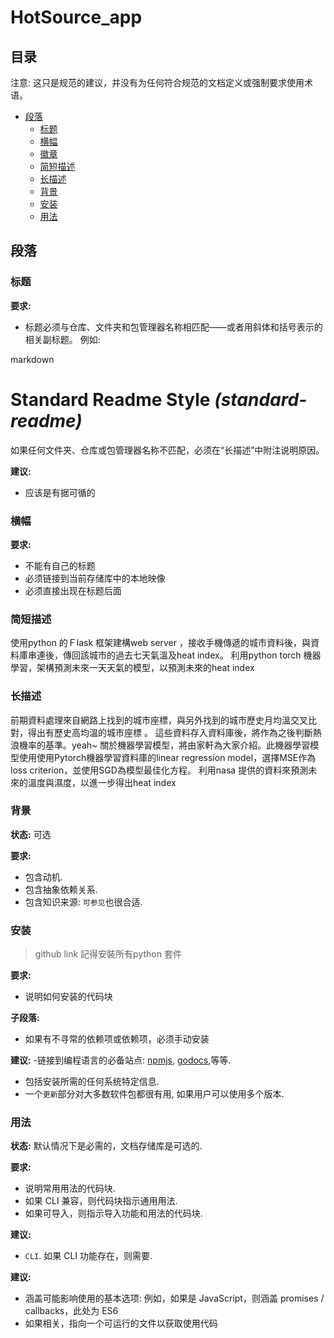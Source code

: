 # HotSource_app



## 目录

注意: 这只是规范的建议，并没有为任何符合规范的文档定义或强制要求使用术语。

- [段落](#段落)
  - [标题](#标题)
  - [横幅](#横幅)
  - [徽章](#徽章)
  - [简短描述](#简短描述)
  - [长描述](#长描述)
  - [背景](#背景)
  - [安装](#安装)
  - [用法](#用法)
  


## 段落

### 标题



**要求:**

- 标题必须与仓库、文件夹和包管理器名称相匹配——或者用斜体和括号表示的相关副标题。 例如:

  
markdown
  # Standard Readme Style _(standard-readme)_
  

  如果任何文件夹、仓库或包管理器名称不匹配，必须在“长描述”中附注说明原因。

**建议:**

- 应该是有据可循的

### 横幅


**要求:**
- 不能有自己的标题
- 必须链接到当前存储库中的本地映像
- 必须直接出现在标题后面


### 简短描述

使用python 的Ｆlask 框架建構web server ，接收手機傳遞的城市資料後，與資料庫串連後，傳回該城市的過去七天氣溫及heat index。
利用python torch 機器學習，架構預測未來一天天氣的模型，以預測未來的heat index


### 长描述
前期資料處理來自網路上找到的城市座標，與另外找到的城市歷史月均溫交叉比對，得出有歷史高均溫的城市座標 。
這些資料存入資料庫後，將作為之後判斷熱浪機率的基準。yeah~
關於機器學習模型，將由家軒為大家介紹。此機器學習模型使用使用Pytorch機器學習資料庫的linear regression model，選擇MSE作為loss criterion，並使用SGD為模型最佳化方程。
利用nasa 提供的資料來預測未來的溫度與濕度，以進一步得出heat index





### 背景
**状态:** 可选

**要求:**
- 包含动机.
- 包含抽象依赖关系.
- 包含知识来源: `可参见`也很合适.

### 安装
> github link
> 記得安裝所有python 套件

**要求:**
- 说明如何安装的代码块

**子段落:**
- 如果有不寻常的依赖项或依赖项，必须手动安装

**建议:**
-链接到编程语言的必备站点: [npmjs](https://npmjs.com), [godocs](https://godoc.org),等等.
- 包括安装所需的任何系统特定信息.
- 一个`更新`部分对大多数软件包都很有用, 如果用户可以使用多个版本.

###  用法
**状态:** 默认情况下是必需的，文档存储库是可选的.

**要求:**
- 说明常用用法的代码块.
- 如果 CLI 兼容，则代码块指示通用用法.
- 如果可导入，则指示导入功能和用法的代码块.

**建议:**
- `CLI`. 如果 CLI 功能存在，则需要.

**建议:**
- 涵盖可能影响使用的基本选项: 例如，如果是 JavaScript，则涵盖 promises / callbacks，此处为 ES6
- 如果相关，指向一个可运行的文件以获取使用代码